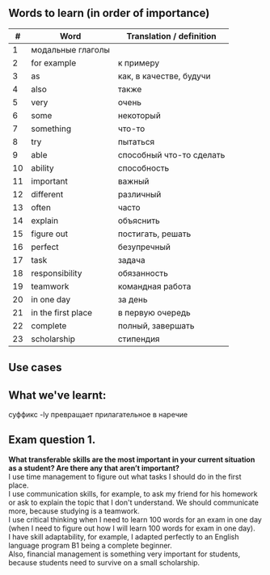 ## Words to learn (in order of importance)
| # | Word | Translation / definition |
|-|-|-|
| 1  | модальные глаголы |  |
| 2  | for example | к примеру |
| 3  | as | как, в качестве, будучи |
| 4  | also | также |
| 5  | very | очень |
| 6  | some | некоторый |
| 7  | something | что-то |
| 8  | try | пытаться |
| 9  | able | способный что-то сделать |
| 10 | ability | способность |
| 11 | important | важный |
| 12 | different | различный |
| 13 | often | часто |
| 14 | explain | объяснить |
| 15 | figure out | постигать, решать |
| 16 | perfect | безупречный |
| 17 | task | задача |
| 18 | responsibility | обязанность |
| 19 | teamwork | командная работа |
| 20 | in one day | за день |
| 21 | in the first place | в первую очередь |
| 22 | complete | полный, завершать |
| 23 | scholarship | стипендия |
## Use cases
## What we've learnt:
суффикс -ly превращает прилагательное в наречие
## Exam question 1.
**What transferable skills are the most important in your current situation as a student? Are there any that aren’t important?**<br>
I use time management to figure out what tasks I should do in the first place.<br>
I use communication skills, for example, to ask my friend for his homework or ask to explain the topic that I don't understand. We should communicate more, because studying is a teamwork.<br>
I use critical thinking when I need to learn 100 words for an exam in one day (when I need to figure out how I will learn 100 words for exam in one day).<br>
I have skill adaptability, for example, I adapted perfectly to an English language program B1 being a complete beginner.<br>
Also, financial management is something very important for students, because students need to survive on a small scholarship.<br>
